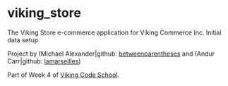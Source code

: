 viking_store
============

The Viking Store e-commerce application for Viking Commerce Inc. 
Initial data setup.

Project by (Michael Alexander|github: [betweenparentheses](https://github.com/betweenparentheses) and (Andur Carr|github: [lamarseilles](https://github.com/lamarseilles))

Part of Week 4 of [Viking Code School](http://www.vikingcodeschool.com).
